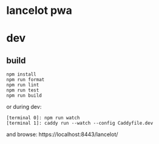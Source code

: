 # lancelot pwa

# dev

## build

```
npm install
npm run format
npm run lint
npm run test
npm run build
```

or during dev:

```
[terminal 0]: npm run watch
[terminal 1]: caddy run --watch --config Caddyfile.dev
```

and browse: https://localhost:8443/lancelot/
